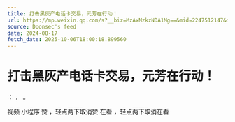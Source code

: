 ```yaml
---
title: 打击黑灰产电话卡交易，元芳在行动！
url: https://mp.weixin.qq.com/s?__biz=MzAxMzkzNDA1Mg==&mid=2247512147&idx=1&sn=3401c787aa68b70c4084998db431f654
source: Doonsec's feed
date: 2024-08-17
fetch_date: 2025-10-06T18:00:18.899560
---
```


# 打击黑灰产电话卡交易，元芳在行动！

：
，
。

视频
小程序
赞
，轻点两下取消赞
在看
，轻点两下取消在看